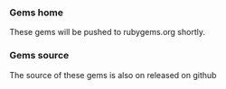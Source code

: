 ### Gems home

These gems will be pushed to rubygems.org shortly.

### Gems source

The source of these gems is also on released on github

